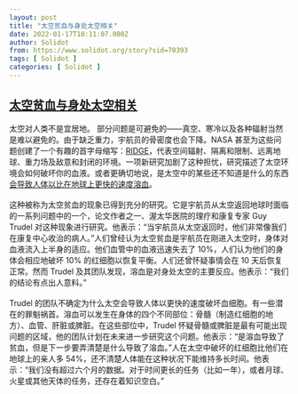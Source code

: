 ```yaml
---
layout: post
title: "太空贫血与身处太空相关"
date: 2022-01-17T10:11:07.000Z
author: Solidot
from: https://www.solidot.org/story?sid=70393
tags: [ Solidot ]
categories: [ Solidot ]
---
```

<!--1642414267000-->
[太空贫血与身处太空相关](https://www.solidot.org/story?sid=70393)
------

<div>
太空对人类不是宜居地。 部分问题是可避免的——真空、寒冷以及各种辐射当然是难以避免的。由于缺乏重力，宇航员的骨密度也会下降。NASA 甚至为这些问题创建了一个有趣的首字母缩写：<a href="https://www.nasa.gov/hrp/bodyinspace">RIDGE</a>，代表空间辐射、隔离和限制、远离地球、重力场及敌意和封闭的环境。一项新研究加剧了这种担忧，研究描述了太空环境会如何破坏你的血液。或者更确切地说，是太空中的某些还不知道是什么的东西<a href="https://arstechnica.com/science/2022/01/we-dont-know-why-but-being-in-space-causes-us-to-destroy-our-blood/" target="_blank">会导致人体以比在地球上更快的速度溶血</a>。<br><br>这种被称为太空贫血的现象已得到充分的研究。它是宇航员从太空返回地球时面临的一系列问题中的一个，论文作者之一、渥太华医院的理疗和康复专家 Guy Trudel 对这种现象进行研究。他表示：“当宇航员从太空返回时，他们非常像我们在康复中心收治的病人。”人们曾经认为太空贫血是宇航员在刚进入太空时，身体对血液流入上半身的适应。他们血管中的血液迅速失去了 10%，人们认为他们的身体会相应地破坏 10% 的红细胞以恢复平衡。人们还曾怀疑事情会在 10 天后恢复正常。然而 Trudel 及其团队发现，溶血是对身处太空的主要反应。他表示：“我们的结论有点出人意料。”<br><br>Trudel 的团队不确定为什么太空会导致人体以更快的速度破坏血细胞。有一些潜在的罪魁祸首。溶血可以发生在身体的四个不同部位：骨髓（制造红细胞的地方）、血管、肝脏或脾脏。在这些部位中，Trudel 怀疑骨髓或脾脏是最有可能出现问题的区域，他的团队计划在未来进一步研究这个问题。他表示：“是溶血导致了贫血，但是下一步要弄清楚是什么导致了溶血。”人在太空中破坏的红细胞比他们在地球上的亲人多 54%，还不清楚人体能在这种状况下能维持多长时间。他表示：“我们没有超过六个月的数据。对于时间更长的任务（比如一年），或者月球、火星或其他天体的任务，还存在着知识空白。”
</div>
